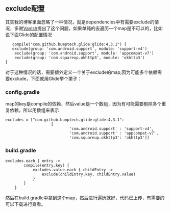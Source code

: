 
## exclude配置

其实我的博客里面忽略了一种情况，就是dependencies中有需要exclude的情况，多谢[Vanish](https://github.com/Vanish136)提出了这个问题，如果单纯的去遍历一个map是不可以的，比如说下面Glide的配置情况

 

       compile("com.github.bumptech.glide:glide:4.3.1") {
       exclude(group: 'com.android.support', module: 'support-v4')
        exclude(group: 'com.android.support', module: 'appcompat-v7')
        exclude(group: 'com.squareup.okhttp3', module: 'okhttp3')
    }

对于这种情况的话，需要额外定义一个关于exclude的map,因为可能多个依赖需要exclude，下面就用Glide举个栗子：

###  config.gradle

map的key是compile的依赖，然后value是一个数组，因为有可能需要剔除多个重复依赖，所以用数组来表示

    excludes = ["com.github.bumptech.glide:glide:4.3.1":
                        [
                                'com.android.support' : 'support-v4',
                                'com.android.support' : 'appcompat-v7',
                                'com.squareup.okhttp3': 'okhttp3']]

### build.gradle

```
excludes.each { entry ->
        compile(entry.key) {
            excludes.value.each { childEntry ->
                exclude(childEntry.key, childEntry.value)
            }
        }
    }
```

然后在build.gradle中拿到这个map，然后进行遍历就好，代码已上传，有需要的可以下载进行查看。
